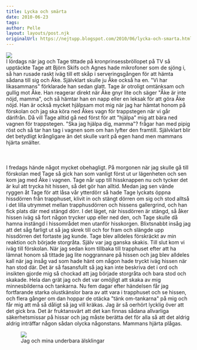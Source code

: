 ```yaml
---
title: Lycka och smärta
date: 2010-06-23
tags: 	
author: Pelle
layout: layouts/post.njk
originalUrl: https://nejtupp.blogspot.com/2010/06/lycka-och-smarta.html
---
```


<img src="../../../../img/Killarna+i+soffan-_MG_0832.jpg"><br>I lördags när jag och Tage tittade på kronprinsessbröllopet på TV så upptäckte Tage att Björn Skifs och Agnes hade mikrofoner som de sjöng i, så han rusade raskt iväg till ett skåp i serveringsgången för att hämta sådana till sig och Åke. Självklart skulle ju Åke också ha en. "Vi har likasammans" förklarade han sedan glatt. Tage är otroligt omtänksam och gullig mot Åke. Han reagerar direkt när Åke gnyr lite och säger "Åke är inte nöjd, mamma", och så hämtar han en napp eller en leksak för att göra Åke nöjd. Han är också mycket hjälpsam mot mig när jag har hämtat honom på förskolan och jag ska köra ned Åkes vagn för trappstegen när vi går därifrån. Då vill Tage alltid gå ned först för att "hjälpa" mig att bära ned vagnen för trappstegen. "Ska jag hjälpa dig, mamma"? frågar han med pipig röst och så tar han tag i vagnen som om han lyfter den framtill. Självklart blir det betydligt krångligare än det skulle varit på egen hand men mammans hjärta smälter.<br><br><br><br>I fredags hände något mycket obehagligt. På morgonen när jag skulle gå till förskolan med Tage så gick han som vanligt först ut ur lägenheten och sen kom jag med Åke i vagnen. Tage når upp till hissknappen nu och tycker det är kul att trycka hit hissen, så det gör han alltid. Medan jag sen vände ryggen åt Tage för att låsa vår ytterdörr så hade Tage lyckats öppna hissdörren från trapphuset, klivit in och stängt dörren om sig och stod alltså i det lilla utrymmet mellan trapphusdörren och hissens gallergrind, och han fick plats där med stängd dörr. I det läget, när hissdörren är stängd, så åker hissen iväg så fort någon trycker upp eller ned den, och Tage skulle då hamna instängd i hissområdet men utanför hisskorgen. Blixtsnabbt insåg jag att det såg farligt ut så jag skrek till och for fram och slängde upp hissdörren det fortaste jag kunde. Tage blev alldeles förskräckt av min reaktion och började storgråta. Själv var jag ganska skakis. Till slut kom vi iväg till förskolan. När jag sedan kom tillbaka till trapphuset efter att ha lämnat honom så tittade jag lite noggrannare på hissen och jag blev alldeles kall när jag insåg vad som hade hänt om någon hade tryckt iväg hissen när han stod där. Det är så fasansfullt så jag kan inte beskriva det i ord och insikten gjorde mig så chockad att jag började storgråta och bara stod och skakade. Hela dan grät jag och det var omöjligt att skaka av mig minnesbilderna och tankarna. Nu fem dagar efter händelsen får jag fortfarande starka olustkänslor bara av att vara i trapphuset och se hissen, och flera gånger om dan hoppar de otäcka "tänk om-tankarna" på mig och får mig att må så dåligt så jag vill kräkas. Jag är så oerhört lycklig över att det gick bra. Det är fruktansvärt att det kan finnas sådana allvarliga säkerhetsmissar på hissar och jag måste berätta det för alla så att det aldrig aldrig inträffar någon sådan olycka någonstans. Mammans hjärta plågas.<br>

<figure>
	<img src="../../../../img/Hemmavid-_MG_0425.jpg">
	<figcaption>Jag och mina underbara älsklingar</figcaption>
</figure>


